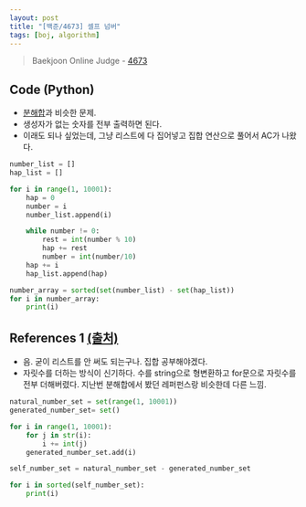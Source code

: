 ```yaml
---
layout: post
title: "[백준/4673] 셀프 넘버"
tags: [boj, algorithm]
---
```

> Baekjoon Online Judge - [4673](https://www.acmicpc.net/problem/4673)

## Code (Python)

* [분해합](https://www.acmicpc.net/problem/2231)과 비슷한 문제.
* 생성자가 없는 숫자를 전부 출력하면 된다.
* 이래도 되나 싶었는데, 그냥 리스트에 다 집어넣고 집합 연산으로 풀어서 AC가 나왔다.

```py
number_list = []
hap_list = []

for i in range(1, 10001):
    hap = 0
    number = i
    number_list.append(i)

    while number != 0:
        rest = int(number % 10)
        hap += rest
        number = int(number/10)
    hap += i
    hap_list.append(hap)

number_array = sorted(set(number_list) - set(hap_list))
for i in number_array:
    print(i)
```

## References 1 [(출처)](https://this-programmer.com/entry/%EB%B0%B1%EC%A4%804673%ED%8C%8C%EC%9D%B4%EC%8D%AC-%EC%85%80%ED%94%84-%EB%84%98%EB%B2%84)

* 음. 굳이 리스트를 안 써도 되는구나. 집합 공부해야겠다.
* 자릿수를 더하는 방식이 신기하다. 수를 string으로 형변환하고 for문으로 자릿수를 전부 더해버렸다. 지난번 분해합에서 봤던 레퍼펀스랑 비슷한데 다른 느낌.

```python
natural_number_set = set(range(1, 10001))
generated_number_set= set()

for i in range(1, 10001):
    for j in str(i):
        i += int(j)
    generated_number_set.add(i)

self_number_set = natural_number_set - generated_number_set

for i in sorted(self_number_set):
    print(i)
```
